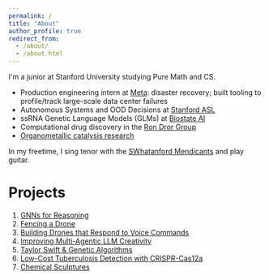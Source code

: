 ```yaml
---
permalink: /
title: "About"
author_profile: true
redirect_from: 
  - /about/
  - /about.html
---
```


I'm a junior at Stanford University studying Pure Math and CS. 

- Production engineering intern at [Meta](https://www.meta.com/about/): disaster recovery; built tooling to profile/track large-scale data center failures
- Autonomous Systems and OOD Decisions at [Stanford ASL](https://stanfordasl.github.io/)
- ssRNA Genetic Language Models (GLMs) at [Biostate AI](https://biostate.ai/)
- Computational drug discovery in the [Ron Dror Group](https://drorlab.stanford.edu/)
- [Organometallic catalysis research](https://www.mdpi.com/2624-8549/4/2/29)

In my freetime, I sing tenor with the [SWhatanford Mendicants](https://stanfordmendicants.com/) and play guitar. 

Projects 
======
1. [GNNs for Reasoning](https://medium.com/stanford-cs224w/graph-based-reasoning-framework-385e850ef7f4)
2. [Fencing a Drone](https://x.com/alexwan10574446/status/1854261579258200550)
3. [Building Drones that Respond to Voice Commands](https://drive.google.com/file/d/1ySvLhD_-F-yIzr4IbxILDwCjSymwu-lH/view?usp=sharing)
4. [Improving Multi-Agentic LLM Creativity](https://drive.google.com/file/d/1s5V4dYky-vsPLQHjqE2ueYpN3xnhgC5d/view?usp=sharing)
5. [Taylor Swift & Genetic Algorithms](https://github.com/alexwang0317/TaylorSwiftGeneticAlgorithms/blob/main/Taylor_Swift_Paradox%20(12).pdf) 
6. [Low-Cost Tuberculosis Detection with CRISPR-Cas12a](https://drive.google.com/file/d/1YN2QKDYRtH4l5QQVBpHWo_RkHZWZ0T-q/view?usp=sharing)
7. [Chemical Sculptures](https://drive.google.com/file/d/1PqKvKNTgwOwVSjqYGeRECQLEIRoCMu3-/view?usp=sharing)
